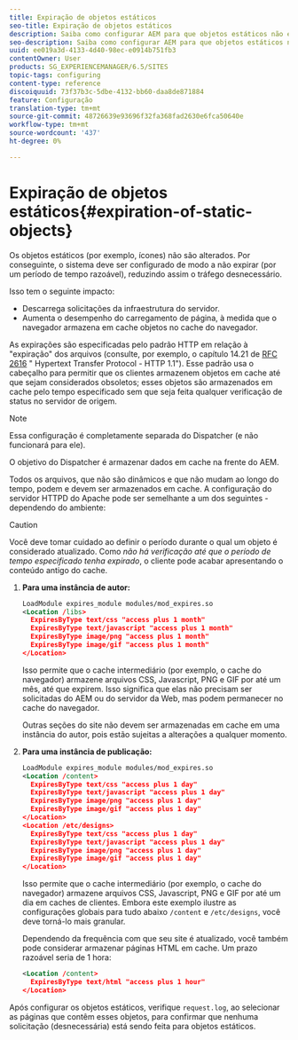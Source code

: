 ```yaml
---
title: Expiração de objetos estáticos
seo-title: Expiração de objetos estáticos
description: Saiba como configurar AEM para que objetos estáticos não expirem (por um período de tempo razoável).
seo-description: Saiba como configurar AEM para que objetos estáticos não expirem (por um período de tempo razoável).
uuid: ee019a3d-4133-4d40-98ec-e0914b751fb3
contentOwner: User
products: SG_EXPERIENCEMANAGER/6.5/SITES
topic-tags: configuring
content-type: reference
discoiquuid: 73f37b3c-5dbe-4132-bb60-daa8de871884
feature: Configuração
translation-type: tm+mt
source-git-commit: 48726639e93696f32fa368fad2630e6fca50640e
workflow-type: tm+mt
source-wordcount: '437'
ht-degree: 0%

---
```



# Expiração de objetos estáticos{#expiration-of-static-objects}

Os objetos estáticos (por exemplo, ícones) não são alterados. Por conseguinte, o sistema deve ser configurado de modo a não expirar (por um período de tempo razoável), reduzindo assim o tráfego desnecessário.

Isso tem o seguinte impacto:

* Descarrega solicitações da infraestrutura do servidor.
* Aumenta o desempenho do carregamento de página, à medida que o navegador armazena em cache objetos no cache do navegador.

As expirações são especificadas pelo padrão HTTP em relação à &quot;expiração&quot; dos arquivos (consulte, por exemplo, o capítulo 14.21 de [RFC 2616](https://www.ietf.org/rfc/rfc2616.txt) &quot; Hypertext Transfer Protocol - HTTP 1.1&quot;). Esse padrão usa o cabeçalho para permitir que os clientes armazenem objetos em cache até que sejam considerados obsoletos; esses objetos são armazenados em cache pelo tempo especificado sem que seja feita qualquer verificação de status no servidor de origem.

>[!NOTE]
>
>Essa configuração é completamente separada do Dispatcher (e não funcionará para ele).
>
>O objetivo do Dispatcher é armazenar dados em cache na frente do AEM.

Todos os arquivos, que não são dinâmicos e que não mudam ao longo do tempo, podem e devem ser armazenados em cache. A configuração do servidor HTTPD do Apache pode ser semelhante a um dos seguintes - dependendo do ambiente:

>[!CAUTION]
>
>Você deve tomar cuidado ao definir o período durante o qual um objeto é considerado atualizado. Como *não há verificação até que o período de tempo especificado tenha expirado*, o cliente pode acabar apresentando o conteúdo antigo do cache.

1. **Para uma instância de autor:**

   ```xml
   LoadModule expires_module modules/mod_expires.so
   <Location /libs>
     ExpiresByType text/css "access plus 1 month"
     ExpiresByType text/javascript "access plus 1 month"
     ExpiresByType image/png "access plus 1 month"
     ExpiresByType image/gif "access plus 1 month"
   </Location>
   ```

   Isso permite que o cache intermediário (por exemplo, o cache do navegador) armazene arquivos CSS, Javascript, PNG e GIF por até um mês, até que expirem. Isso significa que elas não precisam ser solicitadas do AEM ou do servidor da Web, mas podem permanecer no cache do navegador.

   Outras seções do site não devem ser armazenadas em cache em uma instância do autor, pois estão sujeitas a alterações a qualquer momento.

1. **Para uma instância de publicação:**

   ```xml
   LoadModule expires_module modules/mod_expires.so
   <Location /content>
     ExpiresByType text/css "access plus 1 day"
     ExpiresByType text/javascript "access plus 1 day"
     ExpiresByType image/png "access plus 1 day"
     ExpiresByType image/gif "access plus 1 day"
   </Location>
   <Location /etc/designs>
     ExpiresByType text/css "access plus 1 day"
     ExpiresByType text/javascript "access plus 1 day"
     ExpiresByType image/png "access plus 1 day"
     ExpiresByType image/gif "access plus 1 day"
   </Location>
   ```

   Isso permite que o cache intermediário (por exemplo, o cache do navegador) armazene arquivos CSS, Javascript, PNG e GIF por até um dia em caches de clientes. Embora este exemplo ilustre as configurações globais para tudo abaixo `/content` e `/etc/designs`, você deve torná-lo mais granular.

   Dependendo da frequência com que seu site é atualizado, você também pode considerar armazenar páginas HTML em cache. Um prazo razoável seria de 1 hora:

   ```xml
   <Location /content>
     ExpiresByType text/html "access plus 1 hour"
   </Location>
   ```

Após configurar os objetos estáticos, verifique `request.log`, ao selecionar as páginas que contêm esses objetos, para confirmar que nenhuma solicitação (desnecessária) está sendo feita para objetos estáticos.
